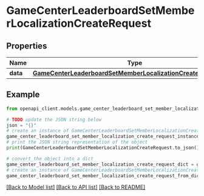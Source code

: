 # GameCenterLeaderboardSetMemberLocalizationCreateRequest


## Properties

Name | Type | Description | Notes
------------ | ------------- | ------------- | -------------
**data** | [**GameCenterLeaderboardSetMemberLocalizationCreateRequestData**](GameCenterLeaderboardSetMemberLocalizationCreateRequestData.md) |  | 

## Example

```python
from openapi_client.models.game_center_leaderboard_set_member_localization_create_request import GameCenterLeaderboardSetMemberLocalizationCreateRequest

# TODO update the JSON string below
json = "{}"
# create an instance of GameCenterLeaderboardSetMemberLocalizationCreateRequest from a JSON string
game_center_leaderboard_set_member_localization_create_request_instance = GameCenterLeaderboardSetMemberLocalizationCreateRequest.from_json(json)
# print the JSON string representation of the object
print(GameCenterLeaderboardSetMemberLocalizationCreateRequest.to_json())

# convert the object into a dict
game_center_leaderboard_set_member_localization_create_request_dict = game_center_leaderboard_set_member_localization_create_request_instance.to_dict()
# create an instance of GameCenterLeaderboardSetMemberLocalizationCreateRequest from a dict
game_center_leaderboard_set_member_localization_create_request_from_dict = GameCenterLeaderboardSetMemberLocalizationCreateRequest.from_dict(game_center_leaderboard_set_member_localization_create_request_dict)
```
[[Back to Model list]](../README.md#documentation-for-models) [[Back to API list]](../README.md#documentation-for-api-endpoints) [[Back to README]](../README.md)


